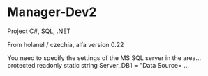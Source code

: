 # Manager-Dev2
Project C#, SQL, .NET

From holanel / czechia, 
alfa version 0.22

You need to specify the settings of the MS SQL server in the area... protected readonly static string Server_DB1 = "Data Source= ...
